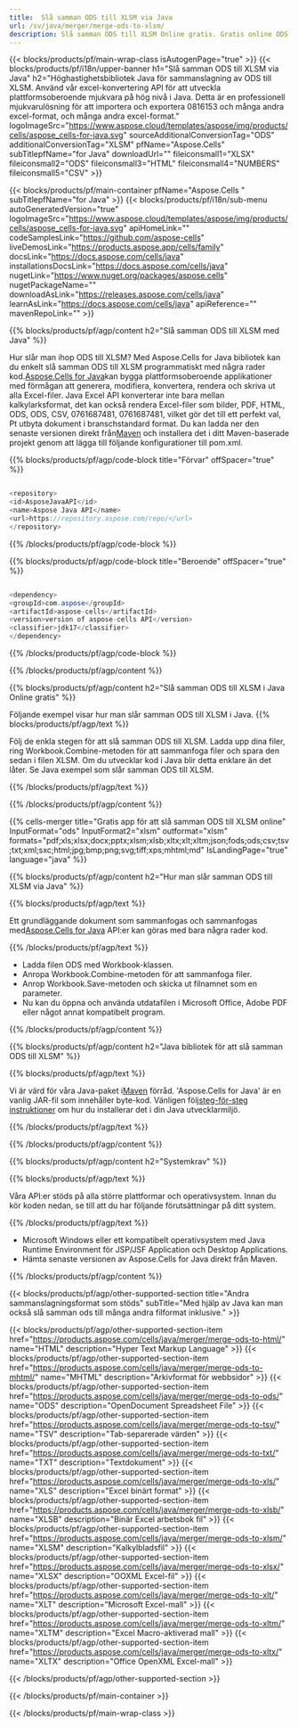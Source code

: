 ```yaml
---
title:  Slå samman ODS till XLSM via Java
url: /sv/java/merger/merge-ods-to-xlsm/ 
description: Slå samman ODS till XLSM Online gratis. Gratis online ODS till XLSM Sammanslagning. Slå samman ODS till Word, Excel, PPTX, PDF, JPG, HTML, ODS, SVG, XPS och mer.
---
```

{{< blocks/products/pf/main-wrap-class isAutogenPage="true" >}}
{{< blocks/products/pf/i18n/upper-banner h1="Slå samman ODS till XLSM via Java" h2="Höghastighetsbibliotek Java för sammanslagning av ODS till XLSM. Använd vår excel-konvertering API för att utveckla plattformsoberoende mjukvara på hög nivå i Java. Detta är en professionell mjukvarulösning för att importera och exportera 0816153 och många andra excel-format, och många andra excel-format." logoImageSrc="https://www.aspose.cloud/templates/aspose/img/products/cells/aspose_cells-for-java.svg" sourceAdditionalConversionTag="ODS" additionalConversionTag="XLSM" pfName="Aspose.Cells" subTitlepfName="for Java" downloadUrl="" fileiconsmall1="XLSX" fileiconsmall2="ODS" fileiconsmall3="HTML" fileiconsmall4="NUMBERS" fileiconsmall5="CSV" >}}

{{< blocks/products/pf/main-container pfName="Aspose.Cells " subTitlepfName="for Java" >}}
{{< blocks/products/pf/i18n/sub-menu autoGeneratedVersion="true" logoImageSrc="https://www.aspose.cloud/templates/aspose/img/products/cells/aspose_cells-for-java.svg" apiHomeLink="" codeSamplesLink="https://github.com/aspose-cells" liveDemosLink="https://products.aspose.app/cells/family" docsLink="https://docs.aspose.com/cells/java" installationsDocsLink="https://docs.aspose.com/cells/java" nugetLink="https://www.nuget.org/packages/aspose.cells" nugetPackageName="" downloadAsLink="https://releases.aspose.com/cells/java" learnAsLink="https://docs.aspose.com/cells/java" apiReference="" mavenRepoLink="" >}}

{{% blocks/products/pf/agp/content h2="Slå samman ODS till XLSM med Java" %}}

 Hur slår man ihop ODS till XLSM? Med Aspose.Cells for Java bibliotek kan du enkelt slå samman ODS till XLSM programmatiskt med några rader kod.[Aspose.Cells for Java](https://products.aspose.com/cells/java)kan bygga plattformsoberoende applikationer med förmågan att generera, modifiera, konvertera, rendera och skriva ut alla Excel-filer. Java Excel API konverterar inte bara mellan kalkylarksformat, det kan också rendera Excel-filer som bilder, PDF, HTML, ODS, ODS, CSV, 0761687481, 0761687481, vilket gör det till ett perfekt val, Pt utbyta dokument i branschstandard format. Du kan ladda ner den senaste versionen direkt från[Maven](https://repository.aspose.com/webapp/#/artifacts/browse/tree/General/repo/com/aspose/aspose-cells) och installera det i ditt Maven-baserade projekt genom att lägga till följande konfigurationer till pom.xml.

{{% blocks/products/pf/agp/code-block title="Förvar" offSpacer="true" %}}

```cs

<repository>
<id>AsposeJavaAPI</id>
<name>Aspose Java API</name>
<url>https://repository.aspose.com/repo/</url>
</repository>

```

{{% /blocks/products/pf/agp/code-block %}}

{{% blocks/products/pf/agp/code-block title="Beroende" offSpacer="true" %}}

```cs

<dependency>
<groupId>com.aspose</groupId>
<artifactId>aspose-cells</artifactId>
<version>version of aspose-cells API</version>
<classifier>jdk17</classifier>
</dependency>

```

{{% /blocks/products/pf/agp/code-block %}}

{{% /blocks/products/pf/agp/content %}}

{{% blocks/products/pf/agp/content h2="Slå samman ODS till XLSM i Java Online gratis" %}}

Följande exempel visar hur man slår samman ODS till XLSM i Java.
{{% blocks/products/pf/agp/text %}}

Följ de enkla stegen för att slå samman ODS till XLSM. Ladda upp dina filer, ring Workbook.Combine-metoden för att sammanfoga filer och spara den sedan i filen XLSM. Om du utvecklar kod i Java blir detta enklare än det låter. Se Java exempel som slår samman ODS till XLSM.

{{% /blocks/products/pf/agp/text %}}

{{% /blocks/products/pf/agp/content %}}

{{% cells-merger title="Gratis app för att slå samman ODS till XLSM online" InputFormat="ods" InputFormat2="xlsm" outformat="xlsm" formats="pdf;xls;xlsx;docx;pptx;xlsm;xlsb;xltx;xlt;xltm;json;fods;ods;csv;tsv;txt;xml;sxc;html;jpg;bmp;png;svg;tiff;xps;mhtml;md" IsLandingPage="true" language="java" %}}

{{% blocks/products/pf/agp/content h2="Hur man slår samman ODS till XLSM via Java" %}}

{{% blocks/products/pf/agp/text %}}

 Ett grundläggande dokument som sammanfogas och sammanfogas med[Aspose.Cells for Java](https://products.aspose.com/cells/java) API:er kan göras med bara några rader kod.

{{% /blocks/products/pf/agp/text %}}

+ Ladda filen ODS med Workbook-klassen.
+ Anropa Workbook.Combine-metoden för att sammanfoga filer.
+ Anrop Workbook.Save-metoden och skicka ut filnamnet som en parameter.
+ Nu kan du öppna och använda utdatafilen i Microsoft Office, Adobe PDF eller något annat kompatibelt program.

{{% /blocks/products/pf/agp/content %}}

{{% blocks/products/pf/agp/content h2="Java bibliotek för att slå samman ODS till XLSM" %}}

{{% blocks/products/pf/agp/text %}}

 Vi är värd för våra Java-paket i[Maven](https://repository.aspose.com/webapp/#/artifacts/browse/tree/General/repo/com/aspose/aspose-cells) förråd. 'Aspose.Cells for Java' är en vanlig JAR-fil som innehåller byte-kod. Vänligen följ[steg-för-steg instruktioner](https://docs.aspose.com/cells/java/installation/) om hur du installerar det i din Java utvecklarmiljö.

{{% /blocks/products/pf/agp/text %}}

{{% /blocks/products/pf/agp/content %}}

 
{{% blocks/products/pf/agp/content h2="Systemkrav" %}}

{{% blocks/products/pf/agp/text %}}

Våra API:er stöds på alla större plattformar och operativsystem. Innan du kör koden nedan, se till att du har följande förutsättningar på ditt system.

{{% /blocks/products/pf/agp/text %}}

- Microsoft Windows eller ett kompatibelt operativsystem med Java Runtime Environment för JSP/JSF Application och Desktop Applications.
- Hämta senaste versionen av Aspose.Cells for Java direkt från Maven.


{{% /blocks/products/pf/agp/content %}}


{{< blocks/products/pf/agp/other-supported-section title="Andra sammanslagningsformat som stöds" subTitle="Med hjälp av Java kan man också slå samman ods till många andra filformat inklusive." >}}

{{< blocks/products/pf/agp/other-supported-section-item href="https://products.aspose.com/cells/java/merger/merge-ods-to-html/" name="HTML" description="Hyper Text Markup Language" >}}
{{< blocks/products/pf/agp/other-supported-section-item href="https://products.aspose.com/cells/java/merger/merge-ods-to-mhtml/" name="MHTML" description="Arkivformat för webbsidor" >}}
{{< blocks/products/pf/agp/other-supported-section-item href="https://products.aspose.com/cells/java/merger/merge-ods-to-ods/" name="ODS" description="OpenDocument Spreadsheet File" >}}
{{< blocks/products/pf/agp/other-supported-section-item href="https://products.aspose.com/cells/java/merger/merge-ods-to-tsv/" name="TSV" description="Tab-separerade värden" >}}
{{< blocks/products/pf/agp/other-supported-section-item href="https://products.aspose.com/cells/java/merger/merge-ods-to-txt/" name="TXT" description="Textdokument" >}}
{{< blocks/products/pf/agp/other-supported-section-item href="https://products.aspose.com/cells/java/merger/merge-ods-to-xls/" name="XLS" description="Excel binärt format" >}}
{{< blocks/products/pf/agp/other-supported-section-item href="https://products.aspose.com/cells/java/merger/merge-ods-to-xlsb/" name="XLSB" description="Binär Excel arbetsbok fil" >}}
{{< blocks/products/pf/agp/other-supported-section-item href="https://products.aspose.com/cells/java/merger/merge-ods-to-xlsm/" name="XLSM" description="Kalkylbladsfil" >}}
{{< blocks/products/pf/agp/other-supported-section-item href="https://products.aspose.com/cells/java/merger/merge-ods-to-xlsx/" name="XLSX" description="OOXML Excel-fil" >}}
{{< blocks/products/pf/agp/other-supported-section-item href="https://products.aspose.com/cells/java/merger/merge-ods-to-xlt/" name="XLT" description="Microsoft Excel-mall" >}}
{{< blocks/products/pf/agp/other-supported-section-item href="https://products.aspose.com/cells/java/merger/merge-ods-to-xltm/" name="XLTM" description="Excel Macro-aktiverad mall" >}}
{{< blocks/products/pf/agp/other-supported-section-item href="https://products.aspose.com/cells/java/merger/merge-ods-to-xltx/" name="XLTX" description="Office OpenXML Excel-mall" >}}

{{< /blocks/products/pf/agp/other-supported-section >}}

{{< /blocks/products/pf/main-container >}}
    
{{< /blocks/products/pf/main-wrap-class >}}
